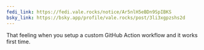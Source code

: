 ```yaml
---
fedi_link: https://fedi.vale.rocks/notice/Ar5nlH5eBDn9SpIBKS
bsky_link: https://bsky.app/profile/vale.rocks/post/3li3xgpzshs2d
---
```


That feeling when you setup a custom GitHub Action workflow and it works first time.
